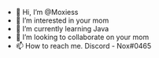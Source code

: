 - 👋 Hi, I’m @Moxiess
- 👀 I’m interested in your mom
- 🌱 I’m currently learning Java
- 💞️ I’m looking to collaborate on your mom
- 📫 How to reach me. Discord - Nox#0465

<!---
Moxiess/Moxiess is a ✨ Based ✨ repository because its `README.md` (this file) appears on your GitHub profile.
You can click the Preview link to take a look at your changes.
--->
